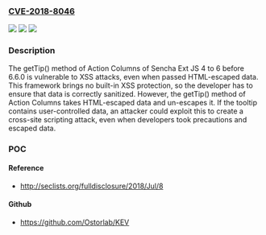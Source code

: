 ### [CVE-2018-8046](https://cve.mitre.org/cgi-bin/cvename.cgi?name=CVE-2018-8046)
![](https://img.shields.io/static/v1?label=Product&message=n%2Fa&color=blue)
![](https://img.shields.io/static/v1?label=Version&message=n%2Fa&color=blue)
![](https://img.shields.io/static/v1?label=Vulnerability&message=n%2Fa&color=brighgreen)

### Description

The getTip() method of Action Columns of Sencha Ext JS 4 to 6 before 6.6.0 is vulnerable to XSS attacks, even when passed HTML-escaped data. This framework brings no built-in XSS protection, so the developer has to ensure that data is correctly sanitized. However, the getTip() method of Action Columns takes HTML-escaped data and un-escapes it. If the tooltip contains user-controlled data, an attacker could exploit this to create a cross-site scripting attack, even when developers took precautions and escaped data.

### POC

#### Reference
- http://seclists.org/fulldisclosure/2018/Jul/8

#### Github
- https://github.com/Ostorlab/KEV

